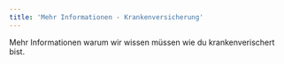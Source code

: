 ```yaml
---
title: 'Mehr Informationen - Krankenversicherung'
---
```


Mehr Informationen warum wir wissen müssen wie du krankenverischert bist.
